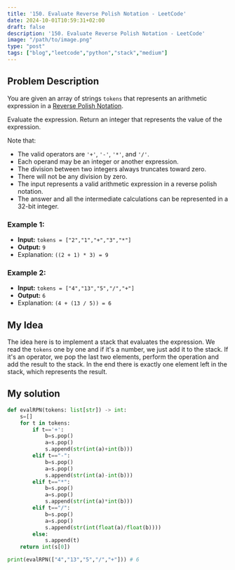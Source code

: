 ```yaml
---
title: '150. Evaluate Reverse Polish Notation - LeetCode'
date: 2024-10-01T10:59:31+02:00
draft: false
description: '150. Evaluate Reverse Polish Notation - LeetCode'
image: "/path/to/image.png"
type: "post"
tags: ["blog","leetcode","python","stack","medium"]
---
```

## Problem Description
You are given an array of strings `tokens` that represents an arithmetic expression in a [Reverse Polish Notation](https://en.wikipedia.org/wiki/Reverse_Polish_notation).

Evaluate the expression. Return an integer that represents the value of the expression.

Note that:

* The valid operators are `'+'`, `'-'`, `'*'`, and `'/'`.
* Each operand may be an integer or another expression.
* The division between two integers always truncates toward zero.
* There will not be any division by zero.
* The input represents a valid arithmetic expression in a reverse polish notation.
* The answer and all the intermediate calculations can be represented in a 32-bit integer.
### Example 1:
* **Input:** `tokens = ["2","1","+","3","*"]`
* **Output:** `9`
* Explanation: `((2 + 1) * 3) = 9`
### Example 2:
* **Input:** `tokens = ["4","13","5","/","+"]`
* **Output:** `6`
* Explanation: `(4 + (13 / 5)) = 6`

## My Idea
The idea here is to implement a stack that evaluates the expression. We read the `tokens` one by one and if it's a number, we just add it to the stack. If it's an operator, we pop the last two elements, perform the operation and add the result to the stack. In the end there is exactly one element left in the stack, which represents the result.

## My solution
```python
def evalRPN(tokens: list[str]) -> int:
    s=[]
    for t in tokens:
        if t=='+':
            b=s.pop()
            a=s.pop()
            s.append(str(int(a)+int(b)))
        elif t=="-":
            b=s.pop()
            a=s.pop()
            s.append(str(int(a)-int(b)))
        elif t=="*":
            b=s.pop()
            a=s.pop()
            s.append(str(int(a)*int(b)))
        elif t=="/":
            b=s.pop()
            a=s.pop()
            s.append(str(int(float(a)/float(b))))
        else:
            s.append(t)
    return int(s[0])

print(evalRPN(["4","13","5","/","+"])) # 6

```
